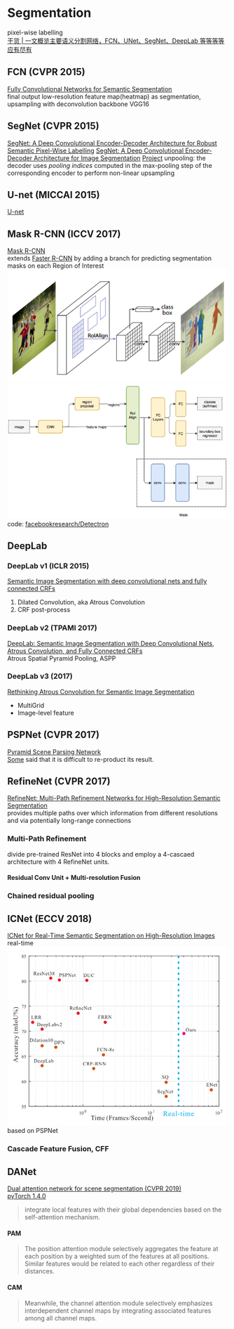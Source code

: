# Segmentation
pixel-wise labelling  
[干货 | 一文概览主要语义分割网络，FCN、UNet、SegNet、DeepLab 等等等等应有尽有](https://blog.csdn.net/qq_20084101/article/details/80432960)
## FCN (CVPR 2015)
[Fully Convolutional Networks for Semantic Segmentation](https://arxiv.org/abs/1411.4038)  
final output low-resolution feature map(heatmap) as segmentation, upsampling with deconvolution
backbone  VGG16

## SegNet (CVPR 2015)
[SegNet: A Deep Convolutional Encoder-Decoder Architecture for Robust Semantic Pixel-Wise Labelling](https://arxiv.org/abs/1505.07293)
[SegNet: A Deep Convolutional Encoder-Decoder Architecture for Image Segmentation](https://arxiv.org/abs/1511.00561)
[Project](https://mi.eng.cam.ac.uk/projects/segnet/)
unpooling: the decoder uses *pooling indices* computed in the max-pooling step of the corresponding encoder to perform non-linear upsampling

## U-net (MICCAI 2015)
[U-net](/CNN/models.html#u-net-miccai-2015)

## Mask R-CNN (ICCV 2017)
[Mask R-CNN](https://arxiv.org/abs/1703.06870)  
extends [Faster R-CNN](/CNN/object_detection/object_detection.html#faster-r-cnn-2015) by adding a branch for predicting segmentation masks on each Region of Interest  
![](img/mask-rcnn.png)  
![](img/mask-rcnn-architecture.png)  
code: [facebookresearch/Detectron](https://github.com/facebookresearch/Detectron2)

## DeepLab
### DeepLab v1 (ICLR 2015)
[Semantic Image Segmentation with deep convolutional nets and fully connected CRFs](https://arxiv.org/abs/1412.7062)
1. Dilated Convolution, aka Atrous Convolution
2. CRF post-process
### DeepLab v2 (TPAMI 2017)
[DeepLab: Semantic Image Segmentation with Deep Convolutional Nets, Atrous Convolution, and Fully Connected CRFs](https://arxiv.org/abs/1606.00915)  
Atrous Spatial Pyramid Pooling, ASPP
### DeepLab v3 (2017)
[Rethinking Atrous Convolution for Semantic Image Segmentation](https://arxiv.org/abs/1706.05587)
* MultiGrid
* Image-level feature

## PSPNet (CVPR 2017)
[Pyramid Scene Parsing Network](https://arxiv.org/abs/1612.01105)  
[Some](https://www.zhihu.com/question/53356671) said that it is difficult to re-product its result.  

## RefineNet (CVPR 2017)
[RefineNet: Multi-Path Refinement Networks for High-Resolution Semantic Segmentation](https://arxiv.org/abs/1611.06612)  
provides multiple paths over which information from different resolutions and via potentially long-range connections
### Multi-Path Refinement
divide pre-trained ResNet into 4 blocks and employ a 4-cascaed architecture with 4 RefineNet units.  
#### Residual Conv Unit + Multi-resolution Fusion
### Chained residual pooling

## ICNet (ECCV 2018)
[ICNet for Real-Time Semantic Segmentation on High-Resolution Images](https://arxiv.org/abs/1704.08545)  
real-time  
![](img/segmentation-ICNet.png)
based on PSPNet
### Cascade Feature Fusion, CFF 

## DANet
[Dual attention network for scene segmentation (CVPR 2019)](https://openaccess.thecvf.com/content_CVPR_2019/papers/Fu_Dual_Attention_Network_for_Scene_Segmentation_CVPR_2019_paper.pdf)  
[pyTorch 1.4.0](https://github.com/junfu1115/DANet)  
> integrate local features with their global dependencies based on the self-attention mechanism.
#### PAM
> The position attention module selectively aggregates the feature at each position by a weighted sum of the features at all positions. Similar features would be related to each other regardless of their distances. 
#### CAM
> Meanwhile, the channel attention module selectively emphasizes interdependent channel maps by integrating associated features among all channel maps.
